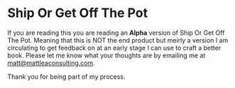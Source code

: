 # Ship Or Get Off The Pot
If you are reading this you are reading an **Alpha** version of Ship Or Get Off The Pot. Meaning that this is NOT the end product but meirly a version I am circulating to get feedback on at an early stage I can use to craft a better book. Please let me know what your thoughts are by emailing me at [matt@mattleaconsulting.com](mailto:matt@mattleaconsulting.com).

Thank you for being part of my process.
